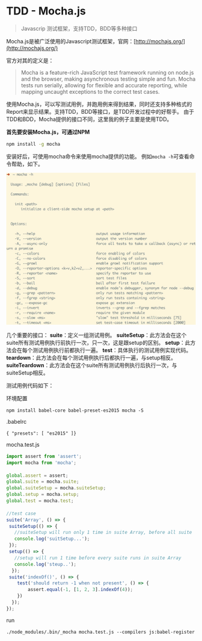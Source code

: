 # TDD - Mocha.js

> Javascrip 测试框架，支持TDD，BDD等多种接口

Mocha.js是被广泛使用的Javascript测试框架，官网：[http://mochajs.org/](http://mochajs.org/)

官方对其的定义是：

> Mocha is a feature-rich JavaScript test framework running on node.js and the browser, making asynchronous testing
> simple and fun. Mocha tests run serially, allowing for flexible and accurate reporting, while mapping uncaught
> exceptions to the correct test cases.

使用Mocha.js，可以写测试用例，并跑用例来得到结果，同时还支持多种格式的Report来显示结果。支持TDD，BDD等接口，是TDD开发过程中的好帮手。
由于TDD和BDD，Mocha提供的接口不同，这里我的例子主要是使用TDD。

**首先要安装Mocha.js，可通过NPM**

```bash
npm install -g mocha
```

安装好后，可使用mocha命令来使用mocha提供的功能。
例如`mocha -h`可查看命令帮助，如下。

![](https://raw.githubusercontent.com/sokis/mocha-test/master/assets/b860940c-b642-465d-8621-0eedee09e5d8.jpg)

几个重要的接口：
 **suite**：定义一组测试用例。
 **suiteSetup**：此方法会在这个suite所有测试用例执行前执行一次，只一次，这是跟setup的区别。
 **setup**：此方法会在每个测试用例执行前都执行一遍。
 **test**：具体执行的测试用例实现代码。
 **teardown**：此方法会在每个测试用例执行后都执行一遍，与setup相反。
 **suiteTeardown**：此方法会在这个suite所有测试用例执行后执行一次，与suiteSetup相反。

测试用例代码如下：

环境配置

```
npm install babel-core babel-preset-es2015 mocha -S
```

.babelrc

```
{ "presets": [ "es2015" ]}
```

mocha.test.js

```js
import assert from 'assert';
import mocha from 'mocha';

global.assert = assert;
global.suite = mocha.suite;
global.suiteSetup = mocha.suiteSetup;
global.setup = mocha.setup;
global.test = mocha.test;

//test case
suite('Array', () => {
 suiteSetup(() => { 
   //suiteSetup will run only 1 time in suite Array, before all suite 
   console.log('suitSetup...');
 });
 setup(() => {
   //setup will run 1 time before every suite runs in suite Array 
   console.log('steup..'); 
  });
 suite('indexOf()', () => { 
    test('should return -1 when not present', () => { 
        assert.equal(-1, [1, 2, 3].indexOf(4)); 
    }) 
  });
});
```

run

```
./node_modules/.bin/_mocha mocha.test.js --compilers js:babel-register
```
